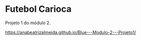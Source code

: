 # Futebol Carioca
Projeto 1 do módulo 2.

https://anabeatrizalmeida.github.io/Blue---Modulo-2---Projeto1/
